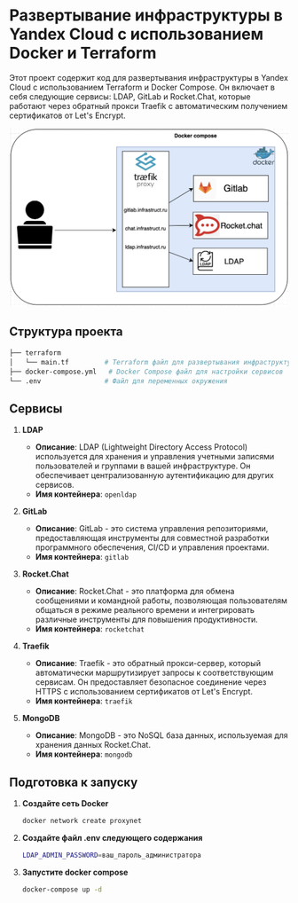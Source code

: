 # Развертывание инфраструктуры в Yandex Cloud с использованием Docker и Terraform

Этот проект содержит код для развертывания инфраструктуры в Yandex Cloud с использованием Terraform и Docker Compose. Он включает в себя следующие сервисы: LDAP, GitLab и Rocket.Chat, которые работают через обратный прокси Traefik с автоматическим получением сертификатов от Let's Encrypt.

![Иллюстрация к проекту](infra.png)

## Структура проекта
```bash
├── terraform
│   └── main.tf         # Terraform файл для развертывания инфраструктуры
├── docker-compose.yml   # Docker Compose файл для настройки сервисов
└── .env                # Файл для переменных окружения
```
## Сервисы

1. **LDAP**
   - **Описание**: LDAP (Lightweight Directory Access Protocol) используется для хранения и управления учетными записями пользователей и группами в вашей инфраструктуре. Он обеспечивает централизованную аутентификацию для других сервисов.
   - **Имя контейнера**: `openldap`

2. **GitLab**
   - **Описание**: GitLab - это система управления репозиториями, предоставляющая инструменты для совместной разработки программного обеспечения, CI/CD и управления проектами.
   - **Имя контейнера**: `gitlab`

3. **Rocket.Chat**
   - **Описание**: Rocket.Chat - это платформа для обмена сообщениями и командной работы, позволяющая пользователям общаться в режиме реального времени и интегрировать различные инструменты для повышения продуктивности.
   - **Имя контейнера**: `rocketchat`

4. **Traefik**
   - **Описание**: Traefik - это обратный прокси-сервер, который автоматически маршрутизирует запросы к соответствующим сервисам. Он предоставляет безопасное соединение через HTTPS с использованием сертификатов от Let's Encrypt.
   - **Имя контейнера**: `traefik`

5. **MongoDB**
   - **Описание**: MongoDB - это NoSQL база данных, используемая для хранения данных Rocket.Chat.
   - **Имя контейнера**: `mongodb`

## Подготовка к запуску

1. **Создайте сеть Docker**
   ```bash
   docker network create proxynet
   ```
2. **Создайте файл .env следующего содержания**
   ```bash
   LDAP_ADMIN_PASSWORD=ваш_пароль_администратора
   ```
3. **Запустите docker compose**
    ```bash
    docker-compose up -d
    ```
